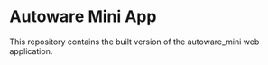 # Autoware Mini App

This repository contains the built version of the autoware_mini web application.
